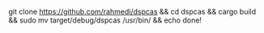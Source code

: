 git clone https://github.com/rahmedi/dspcas && cd dspcas && cargo build && sudo mv target/debug/dspcas /usr/bin/ && echo done!
